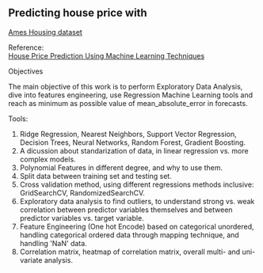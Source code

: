 ## Predicting house price with
[Ames Housing dataset](https://www.kaggle.com/prevek18/ames-housing-dataset)

Reference:<br/>
[House Price Prediction Using Machine Learning Techniques](https://s3.eu-north-1.amazonaws.com/ammar-files/ammar-website/House+Price+Prediction+Using+Machine+Learning+Techniques.pdf)


Objectives

The main objective of this work is to perform Exploratory Data Analysis, dive into features engineering, use Regression Machine Learning tools and reach as minimum as possible value of mean_absolute_error in forecasts.<br/>

Tools:

1) Ridge Regression, Nearest Neighbors, Support Vector Regression, Decision Trees, Neural Networks, Random Forest, Gradient Boosting. <br/>
2) A dicussion about standarization of data, in linear regression vs. more complex models.<br/>
3) Polynomial Features in different degree, and why to use them.<br/>
4) Split data between training set and testing set.<br/>
5) Cross validation method, using different regressions methods inclusive: GridSearchCV, RandomizedSearchCV.<br/>
6) Exploratory data analysis to find outliers, to understand strong vs. weak correlation between predictor variables themselves and between predictor variables vs. target variable.<br/>
7) Feature Engineering (One hot Encode) based on categorical unordered, handling categorical ordered data through mapping technique, and handling 'NaN' data.<br/>
8) Correlation matrix, heatmap of correlation matrix, overall multi- and uni-variate analysis.<br/>
